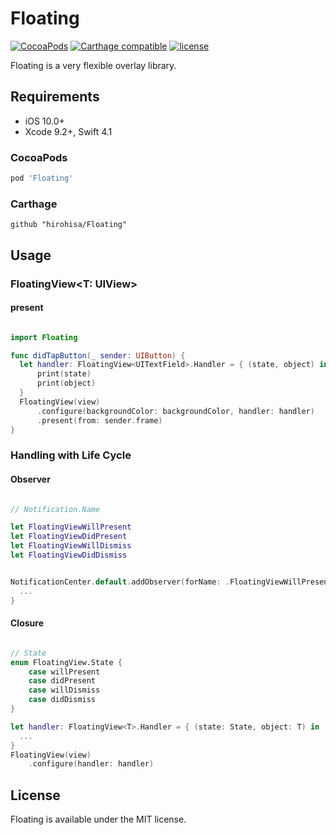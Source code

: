 Floating
=======
[![CocoaPods](https://img.shields.io/cocoapods/v/Floating.svg)](https://cocoapods.org/pods/Floating)
[![Carthage compatible](https://img.shields.io/badge/Carthage-compatible-4BC51D.svg?style=flat)](https://github.com/Carthage/Carthage)
[![license](https://img.shields.io/badge/license-MIT-000000.svg)](https://github.com/hirohisa/Floating/blob/master/LICENSE)

Floating is a very flexible overlay library.

Requirements
-------

- iOS 10.0+
- Xcode 9.2+, Swift 4.1

### CocoaPods

```ruby
pod 'Floating'
```

### Carthage

```
github "hirohisa/Floating"
```

Usage
-------

### FloatingView<T: UIView>

#### present

```swift

import Floating

func didTapButton(_ sender: UIButton) {
  let handler: FloatingView<UITextField>.Handler = { (state, object) in
      print(state)
      print(object)
  }
  FloatingView(view)
      .configure(backgroundColor: backgroundColor, handler: handler)
      .present(from: sender.frame)
}

```

### Handling with Life Cycle

#### Observer

```swift

// Notification.Name

let FloatingViewWillPresent
let FloatingViewDidPresent
let FloatingViewWillDismiss
let FloatingViewDidDismiss


NotificationCenter.default.addObserver(forName: .FloatingViewWillPresent, object: nil, queue: nil) { (notification) in
  ...
}

```

#### Closure

```swift

// State
enum FloatingView.State {
    case willPresent
    case didPresent
    case willDismiss
    case didDismiss
}

let handler: FloatingView<T>.Handler = { (state: State, object: T) in
  ...
}
FloatingView(view)
    .configure(handler: handler)

```

License
-------

Floating is available under the MIT license.
